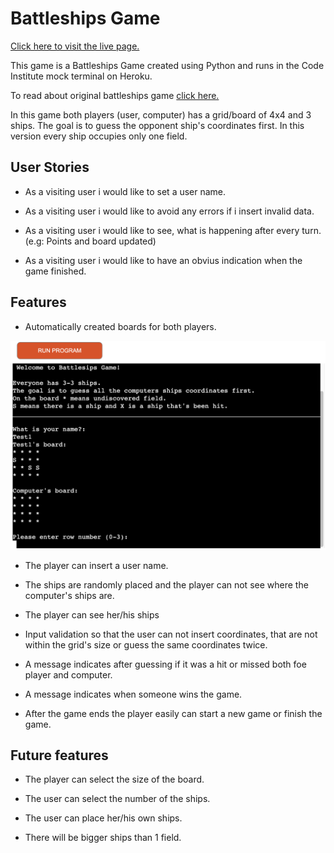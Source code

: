 # Battleships Game

[Click here to visit the live page.](https://battleships-game-ts.herokuapp.com/)

This game is a Battleships Game created using Python and runs in the Code Institute mock terminal on Heroku.

To read about original battleships game [click here.](https://en.wikipedia.org/wiki/Battleship_(game))

In this game both players (user, computer) has a grid/board of 4x4 and 3 ships. The goal is to guess the opponent ship's coordinates first. In this version every ship occupies only one field.


## User Stories ##

* As a visiting user i would like to set a user name.

* As a visiting user i would like to avoid any errors if i insert invalid data.

* As a visiting user i would like to see, what is happening after every turn. (e.g: Points and board updated)

* As a visiting user i would like to have an obvius indication when the game finished.

## Features ##

* Automatically created boards for both players.

![screenshot of the game when boards printed](/docs/printed-boards.png)

* The player can insert a user name.

* The ships are randomly placed and the player can not see where the computer's ships are.

* The player can see her/his ships

* Input validation so that the user can not insert coordinates, that are not within the grid's size or guess the same coordinates twice.

* A message indicates after guessing if it was a hit or missed both foe player and computer.

* A message indicates when someone wins the game.

* After the game ends the player easily can start a new game or finish the game.

## Future features ##

* The player can select the size of the board.

* The user can select the number of the ships.

* The user can place her/his own ships.

* There will be bigger ships than 1 field.


